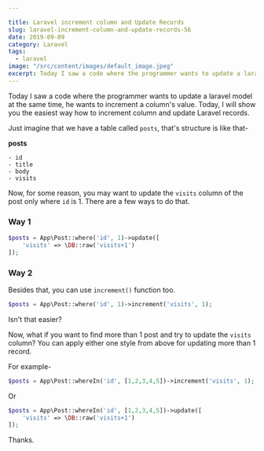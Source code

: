 ```yaml
---

title: Laravel increment column and Update Records
slug: laravel-increment-column-and-update-records-56
date: 2019-09-09
category: Laravel
tags:
  - laravel
image: "/src/content/images/default_image.jpeg"
excerpt: Today I saw a code where the programmer wants to update a laravel model at the same time, he wants to increment a column's value. Today, I will show you the easiest way how to increment column and update Laravel records.
---
```


Today I saw a code where the programmer wants to update a laravel model at the same time, he wants to increment a column's value. Today, I will show you the easiest way how to increment column and update Laravel records.

Just imagine that we have a table called `posts`, that's structure is like that-

__posts__
```mysql
- id
- title
- body
- visits
```

Now, for some reason, you may want to update the `visits` column of the post only where `id` is 1. There are a few ways to do that.

### Way 1
```php
$posts = App\Post::where('id', 1)->update([
	'visits' => \DB::raw('visits+1')
]);
```

### Way 2
Besides that, you can use `increment()` function too.

```php
$posts = App\Post::where('id', 1)->increment('visits', 1);
```

Isn't that easier?

Now, what if you want to find more than 1 post and try to update the `visits` column? You can apply either one style from above for updating more than 1 record.

For example-

```php
$posts = App\Post::whereIn('id', [1,2,3,4,5])->increment('visits', 1);
```

Or

```php
$posts = App\Post::whereIn('id', [1,2,3,4,5])->update([
	'visits' => \DB::raw('visits+1')
]);
```

Thanks.